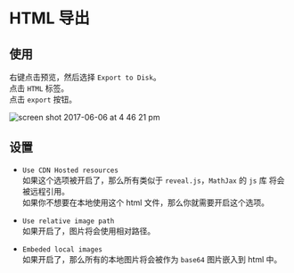 # HTML 导出  

## 使用
右键点击预览，然后选择 `Export to Disk`。  
点击 `HTML` 标签。  
点击 `export` 按钮。    

![screen shot 2017-06-06 at 4 46 21 pm](https://user-images.githubusercontent.com/1908863/26853490-d5f01122-4ad7-11e7-9be7-eb4d5c50b72d.png)

## 设置  
* `Use CDN Hosted resources`  
  如果这个选项被开启了，那么所有类似于 `reveal.js`，`MathJax` 的 `js` 库 将会被远程引用。  
  如果你不想要在本地使用这个 html 文件，那么你就需要开启这个选项。  

* `Use relative image path`  
  如果开启了，图片将会使用相对路径。  

* `Embeded local images`     
  如果开启了，那么所有的本地图片将会被作为 `base64` 图片嵌入到 html 中。  
